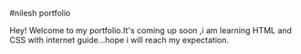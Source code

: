 #nilesh portfolio

Hey! Welcome to my portfolio.It's coming up soon ,i am learning HTML and CSS with internet guide...hope i will reach my expectation.